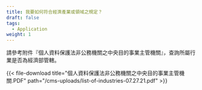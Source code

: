 ```yaml
---
title: 我要如何符合經濟產業或領域之規定？
draft: false
tags:
  - Application
weight: 1
---
```

請參考附件『個人資料保護法非公務機關之中央目的事業主管機關』，查詢所屬行業是否為經濟部管轄。



{{< file-download title="個人資料保護法非公務機關之中央目的事業主管機關.PDF" path="/cms-uploads/list-of-industries-07.27.21.pdf" >}}